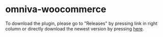 # omniva-woocommerce

To download the plugin, please go to "Releases" by pressing link in right column or directly download the newest version by pressing <a href="https://github.com/mijora/omniva-woocommerce/releases/latest/download/omniva-woocommerce.zip" title="Omniva plugin releases">here</a>.
